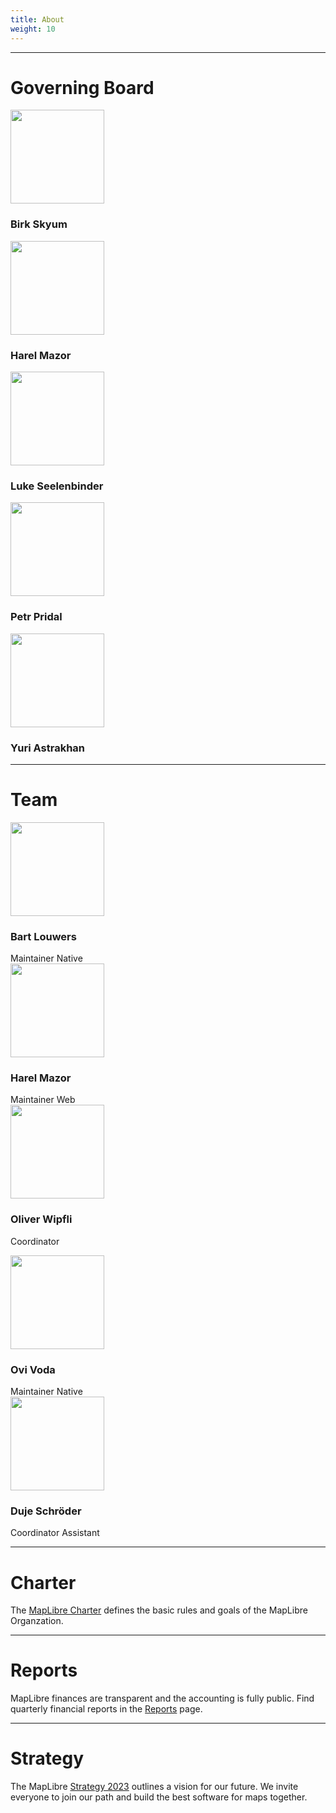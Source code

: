 ```yaml
---
title: About
weight: 10
---
```


<hr/>
<h1 class="text-center">Governing Board</h1>

<div class="container">
  <div class="row justify-content-center">
    <div class="col-xl-2 text-center">
      <a href="birk">
      <img
        src="https://avatars.githubusercontent.com/u/74932975?v=4"
        width="150"
        class="rounded-circle mt-3"
      />
    </a>
        <h3 class="m-3">Birk Skyum</h3>
    </div>
    <div class="col-xl-2 text-center">
      <a href="harel">
      <img
        src="https://avatars.githubusercontent.com/u/3269297?v=4"
        width="150"
        class="rounded-circle mt-3"
      />
    </a>
      <h3 class="m-3">Harel Mazor</h3>
    </div>
    <div class="col-xl-2 text-center">
      <a href="luke">
      <img
        src="https://avatars.githubusercontent.com/u/157650?v=4"
        width="150"
        class="rounded-circle mt-3"
      />
    </a>
        <h3 class="m-3">Luke Seelenbinder</h3>
    </div>
    <div class="col-xl-2 text-center">
      <a href="petr">
      <img
        src="https://avatars.githubusercontent.com/u/59284?v=4"
        width="150"
        class="rounded-circle mt-3"
      />
    </a>
        <h3 class="m-3">Petr Pridal</h3>
    </div>
    <div class="col-xl-2 text-center">
      <a href="yuri">
      <img
        src="https://avatars.githubusercontent.com/u/1641515?v=4"
        width="150"
        class="rounded-circle mt-3"
      />
    </a>
        <h3 class="m-3">Yuri Astrakhan</h3>
    </div>
  </div>
</div>

<hr class="mt-5"/>
<h1 class="text-center">Team</h1>

<div class="container">
  <div class="row justify-content-center">
    <div class="col-xl-2 text-center">
      <a href="bart">
      <img
        src="https://avatars.githubusercontent.com/u/649392?v=4"
        width="150"
        class="rounded-circle mt-3"
      />
    </a>
        <h3 class="m-3">Bart Louwers</h3>
        Maintainer Native
    </div>
    <div class="col-xl-2 text-center">
      <a href="harel">
      <img
        src="https://avatars.githubusercontent.com/u/3269297?v=4"
        width="150"
        class="rounded-circle mt-3"
      />
    </a>
      <h3 class="m-3">Harel Mazor</h3>
      Maintainer Web
    </div>
    <div class="col-xl-2 text-center">
      <a href="oliver">
      <img
        src="https://avatars.githubusercontent.com/u/53421382?v=4"
        width="150"
        class="rounded-circle mt-3"
      />
    </a>
        <h3 class="m-3">Oliver Wipfli</h3>
        <p>Coordinator</p>  
    </div>
    <div class="col-xl-2 text-center">
      <a href="ovi">
      <img
        src="https://avatars.githubusercontent.com/u/5989047?v=4"
        width="150"
        class="rounded-circle mt-3"
      />
    </a>
        <h3 class="m-3">Ovi Voda</h3>
        Maintainer Native
    </div>
    <div class="col-xl-2 text-center">
      <a href="duje">
      <img
        src="https://avatars.githubusercontent.com/u/23352538?v=4"
        width="150"
        class="rounded-circle mt-3"
      />
    </a>
      <h3 class="m-3">Duje Schröder</h3>
      Coordinator Assistant
    </div>
  </div>
</div>

<hr/>
<h1 class="text-center">Charter</h1>

The [MapLibre Charter](https://github.com/maplibre/maplibre/blob/main/CHARTER.md) defines the basic rules and goals of the MapLibre Organzation.

<hr/>
<h1 class="text-center">Reports</h1>

MapLibre finances are transparent and the accounting is fully public. Find quarterly financial reports in the [Reports](reports) page.

<hr/>
<h1 class="text-center">Strategy</h1>
The MapLibre <a href="https://drive.google.com/file/d/1F5abpGx8VlVse4SHGwxgRRY1wQ29i-0_/view?usp=share_link">Strategy 2023</a> outlines a vision for our future. We invite everyone to join our path and build the best software for maps together.
